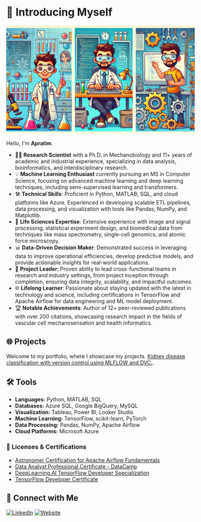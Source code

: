 # 👋 Introducing Myself

![Header Image](https://github.com/Ape12b/Ape12b.github.io/blob/main/header_profile.webp)

Hello, I'm **Apratim**.

- 👨‍🔬 **Research Scientist** with a Ph.D. in Mechanobiology and 11+ years of academic and industrial experience, specializing in data analysis, bioinformatics, and interdisciplinary research.
- 💡 **Machine Learning Enthusiast** currently pursuing an MS in Computer Science, focusing on advanced machine learning and deep learning techniques, including semi-supervised learning and transformers.
- 🛠️ **Technical Skills**: Proficient in Python, MATLAB, SQL, and cloud platforms like Azure. Experienced in developing scalable ETL pipelines, data processing, and visualization with tools like Pandas, NumPy, and Matplotlib.
- 🧬 **Life Sciences Expertise**: Extensive experience with image and signal processing, statistical experiment design, and biomedical data from techniques like mass spectrometry, single-cell genomics, and atomic force microscopy.
- 📊 **Data-Driven Decision Maker**: Demonstrated success in leveraging data to improve operational efficiencies, develop predictive models, and provide actionable insights for real-world applications.
- 🚀 **Project Leader**: Proven ability to lead cross-functional teams in research and industry settings, from project inception through completion, ensuring data integrity, scalability, and impactful outcomes.
- 🌐 **Lifelong Learner**: Passionate about staying updated with the latest in technology and science, including certifications in TensorFlow and Apache Airflow for data engineering and ML model deployment.
- 🏆 **Notable Achievements**: Author of 12+ peer-reviewed publications with over 200 citations, showcasing research impact in the fields of vascular cell mechanosensation and health informatics.


## 🌐 Projects
Welcome to my portfolio, where I showcase my projects.
[Kidney disease classification with version control using MLFLOW and DVC.](https://github.com/Ape12b/kidney_disease_classification_MLFLOW.git).

## 🛠 Tools
- **Languages:** Python, MATLAB, SQL  
- **Databases:** Azure SQL, Google BigQuery, MySQL  
- **Visualization:** Tableau, Power BI, Looker Studio  
- **Machine Learning:** TensorFlow, scikit-learn, PyTorch  
- **Data Processing:** Pandas, NumPy, Apache Airflow  
- **Cloud Platforms:** Microsoft Azure 

### 📜 Licenses & Certifications

- [Astronomer Certification for Apache Airflow Fundamentals](https://www.credly.com/badges/67fbcc07-45c0-424c-abca-75fb2b474fa0/linked_in_profile)  
- [Data Analyst Professional Certificate - DataCamp](https://www.datacamp.com/certificate/DA0027349171777)  
- [DeepLearning.AI TensorFlow Developer Specialization](https://www.coursera.org/account/accomplishments/specialization/certificate/VMZQ44UEJEB8)  
- [TensorFlow Developer Certificate](https://www.credential.net/1008878c-2a31-4ffa-8e87-b07fb9754fc4)  

## 🤝 Connect with Me
[![LinkedIn](https://img.shields.io/badge/LinkedIn-0077B5?style=flat&logo=linkedin&logoColor=white)](https://www.linkedin.com/in/apratim-bajpai)
[![Website](https://img.shields.io/badge/Website-000000?style=flat&logo=About.me&logoColor=white)](https://Ape12b.github.io)

